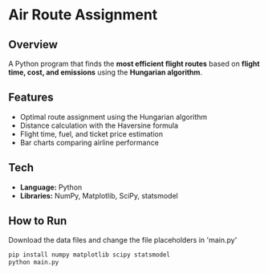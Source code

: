 # Air Route Assignment

## Overview
A Python program that finds the **most efficient flight routes** based on **flight time, cost, and emissions** using the **Hungarian algorithm**.

## Features
- Optimal route assignment using the Hungarian algorithm  
- Distance calculation with the Haversine formula  
- Flight time, fuel, and ticket price estimation  
- Bar charts comparing airline performance  

## Tech
- **Language:** Python
- **Libraries:** NumPy, Matplotlib, SciPy, statsmodel

## How to Run
Download the data files and change the file placeholders in 'main.py'
```bash
pip install numpy matplotlib scipy statsmodel
python main.py
